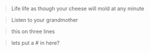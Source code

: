 >Life life as though your cheese will mold at any minute

>Listen to your
grandmother

>this
on
three lines


>lets put a # in here?
